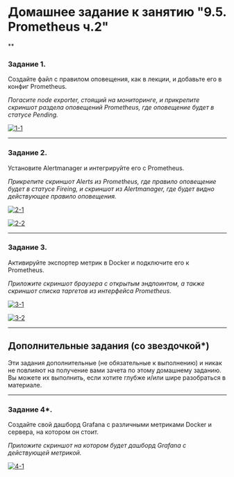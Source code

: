 # Домашнее задание к занятию "9.5. Prometheus ч.2"
**


### Задание 1. 


Создайте файл с правилом оповещения, как в лекции, и добавьте его в конфиг Prometheus.

*Погасите node exporter, стоящий на мониторинге, и прикрепите скриншот раздела оповещений Prometheus, где оповещение будет в статусе Pending.*

<a href="https://ibb.co/MBLHx0K"><img src="https://i.ibb.co/g4C8LKQ/1-1.png" alt="1-1" border="0"></a>

---

### Задание 2. 

Установите Alertmanager и интегрируйте его с Prometheus.


*Прикрепите скриншот Alerts из Prometheus, где правило оповещение будет в статусе Fireing, и скриншот из Alertmanager, где будет видно действующее правило оповещения.*

<a href="https://ibb.co/9WsTcFS"><img src="https://i.ibb.co/NKZjt8b/2-1.png" alt="2-1" border="0"></a>

<a href="https://ibb.co/rQ21s3V"><img src="https://i.ibb.co/b658JFk/2-2.png" alt="2-2" border="0"></a>

---

### Задание 3. 

Активируйте экспортер метрик в Docker и подключите его к Prometheus.


*Приложите скриншот браузера с открытым эндпоинтом, а также скриншот списка таргетов из интерфейса Prometheus.*

<a href="https://ibb.co/bFn8wb4"><img src="https://i.ibb.co/m07MZNn/3-1.png" alt="3-1" border="0"></a>

<a href="https://ibb.co/xDBYbr3"><img src="https://i.ibb.co/yXZpCxV/3-2.png" alt="3-2" border="0"></a>

---
## Дополнительные задания (со звездочкой*)

Эти задания дополнительные (не обязательные к выполнению) и никак не повлияют на получение вами зачета по этому домашнему заданию. Вы можете их выполнить, если хотите глубже и/или шире разобраться в материале.

---

### Задание 4*. 

Создайте свой дашборд Grafana с различными метриками Docker и сервера, на котором он стоит.

*Приложите скриншот на котором будет дашборд Grafana с действующей метрикой.*

<a href="https://ibb.co/cgPsMbq"><img src="https://i.ibb.co/5MdJtYZ/4-1.png" alt="4-1" border="0"></a>
